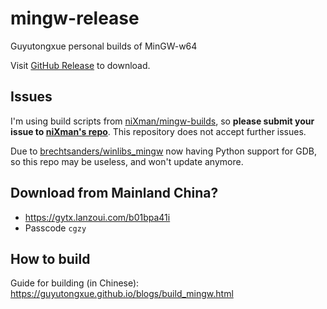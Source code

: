 # mingw-release

Guyutongxue personal builds of MinGW-w64

Visit [GitHub Release](https://github.com/Guyutongxue/mingw-release/releases) to download.

## Issues

I'm using build scripts from [niXman/mingw-builds](https://github.com/niXman/mingw-builds), so **please submit your issue to [niXman's repo](https://github.com/niXman/mingw-builds/issues)**. This repository does not accept further issues.

Due to [brechtsanders/winlibs_mingw](https://github.com/brechtsanders/winlibs_mingw) now having Python support for GDB, so this repo may be useless, and won't update anymore.

## Download from Mainland China?

- https://gytx.lanzoui.com/b01bpa41i
- Passcode `cgzy`

## How to build

Guide for building (in Chinese): https://guyutongxue.github.io/blogs/build_mingw.html
